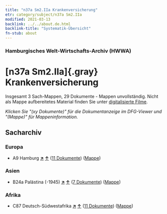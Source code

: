 ```yaml
---
title: "n37a Sm2.IIa Krankenversicherung"
etr: category/subject/n37a Sm2.IIa
modified: 2021-03-13
backlink: ../../about.de.html
backlink-title: "Systematik-Übersicht"
fn-stub: about
---
```


### Hamburgisches Welt-Wirtschafts-Archiv (HWWA)
# [n37a Sm2.IIa]{.gray}&#8201; Krankenversicherung&#160; 




Insgesamt 3 Sach-Mappen, 29 Dokumente - Mappen unvollständig.
Nicht als Mappe aufbereitetes Material finden Sie unter [digitalisierte Filme](/film/h1_sh).

_Klicken Sie "(xy Dokumente)" für die Dokumentanzeige im DFG-Viewer und "(Mappe)" für Mappeninformation._

## Sacharchiv




### Europa

- A9 Hamburg [**&nearr;**](../../../geo/i/140905/about.de.html "Hamburg (alle Mappen)") [**&uarr;**](../../../geo/about.de.html#A9 "Ländersystematik") (<a href="https://pm20.zbw.eu/dfgview/sh/140905,199607" title="über: Hamburg : Krankenversicherung" target="_blank">11 Dokumente</a>) ([Mappe](http://purl.org/pressemappe20/folder/sh/140905,199607))

### Asien

- B24a Palästina (-1945) [**&nearr;**](../../../geo/i/141115/about.de.html "Palästina (-1945) (alle Mappen)") [**&uarr;**](../../../geo/about.de.html#B24a "Ländersystematik") (<a href="https://pm20.zbw.eu/dfgview/sh/141115,199607" title="über: Palästina (-1945) : Krankenversicherung" target="_blank">7 Dokumente</a>) ([Mappe](http://purl.org/pressemappe20/folder/sh/141115,199607))

### Afrika

- C87 Deutsch-Südwestafrika [**&nearr;**](../../../geo/i/141450/about.de.html "Deutsch-Südwestafrika (alle Mappen)") [**&uarr;**](../../../geo/about.de.html#C87 "Ländersystematik") (<a href="https://pm20.zbw.eu/dfgview/sh/141450,199607" title="über: Deutsch-Südwestafrika : Krankenversicherung" target="_blank">11 Dokumente</a>) ([Mappe](http://purl.org/pressemappe20/folder/sh/141450,199607))


